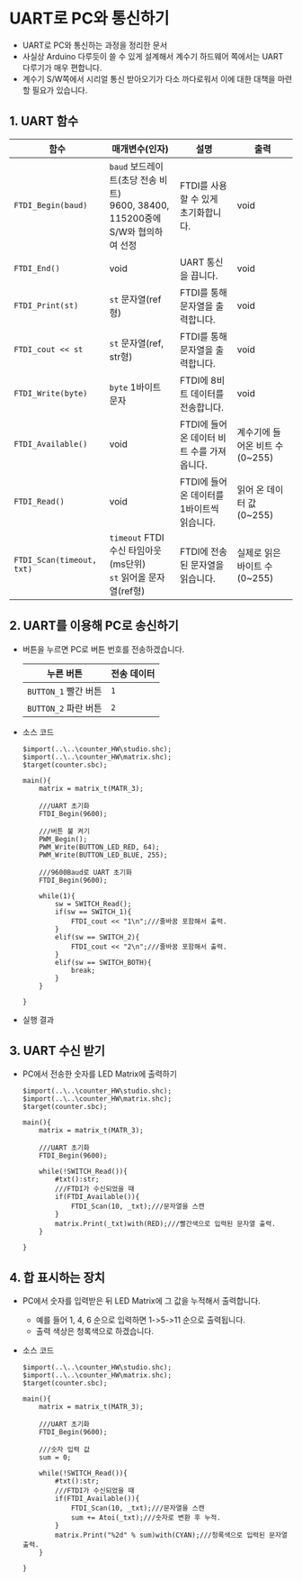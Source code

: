 # UART로 PC와 통신하기

- UART로 PC와 통신하는 과정을 정리한 문서
- 사실상 Arduino 다루듯이 쓸 수 있게 설계해서 계수기 하드웨어 쪽에서는 UART 다루기가 매우 편합니다.
- 계수기 S/W쪽에서 시리얼 통신 받아오기가 다소 까다로워서 이에 대한 대책을 마련할 필요가 있습니다.

## 1. UART 함수

|함수|매개변수(인자)|설명|출력|
|--|--|--|--|
|`FTDI_Begin(baud)`|`baud` 보드레이트(초당 전송 비트)<br>9600, 38400, 115200중에 S/W와 협의하여 선정|FTDI를 사용할 수 있게 초기화합니다.|void|
|`FTDI_End()`|void|UART 통신을 끕니다.|void|
|`FTDI_Print(st)`|`st` 문자열(ref형)|FTDI를 통해 문자열을 출력합니다.|void|
|`FTDI_cout << st`|`st` 문자열(ref, str형)|FTDI를 통해 문자열을 출력합니다.|void|
|`FTDI_Write(byte)`|`byte` 1바이트 문자|FTDI에 8비트 데이터를 전송합니다.|void|
|`FTDI_Available()`|void|FTDI에 들어온 데이터 비트 수를 가져옵니다.|계수기에 들어온 비트 수(0~255)|
|`FTDI_Read()`|void|FTDI에 들어온 데이터를 1바이트씩 읽습니다.|읽어 온 데이터 값(0~255)|
|`FTDI_Scan(timeout, txt)`|`timeout` FTDI 수신 타임아웃(ms단위)<br>`st` 읽어올 문자열(ref형)|FTDI에 전송된 문자열을 읽습니다.|실제로 읽은 바이트 수(0~255)|

## 2. UART를 이용해 PC로 송신하기

- 버튼을 누르면 PC로 버튼 번호를 전송하겠습니다.

  |누른 버튼|전송 데이터|
  |--|--|
  |`BUTTON_1` 빨간 버튼|`1`|
  |`BUTTON_2` 파란 버튼|`2`|

- 소스 코드

  ```
  $import(..\..\counter_HW\studio.shc);
  $import(..\..\counter_HW\matrix.shc);
  $target(counter.sbc);
  
  main(){
      matrix = matrix_t(MATR_3);
      
      ///UART 초기화
      FTDI_Begin(9600);
      
      ///버튼 불 켜기
      PWM_Begin();
      PWM_Write(BUTTON_LED_RED, 64);
      PWM_Write(BUTTON_LED_BLUE, 255);
      
      ///9600Baud로 UART 초기화
      FTDI_Begin(9600);
      
      while(1){
          sw = SWITCH_Read();
          if(sw == SWITCH_1){
              FTDI_cout << "1\n";///줄바꿈 포함해서 출력.
          }
          elif(sw == SWITCH_2){
              FTDI_cout << "2\n";///줄바꿈 포함해서 출력.
          }
          elif(sw == SWITCH_BOTH){
              break;
          }
      }
      
  }
  ```

- 실행 결과

## 3. UART 수신 받기

- PC에서 전송한 숫자를 LED Matrix에 출력하기

  ```
  $import(..\..\counter_HW\studio.shc);
  $import(..\..\counter_HW\matrix.shc);
  $target(counter.sbc);
  
  main(){
      matrix = matrix_t(MATR_3);
      
      ///UART 초기화
      FTDI_Begin(9600);
      
      while(!SWITCH_Read()){
          #txt():str;
          ///FTDI가 수신되었을 때
          if(FTDI_Available()){
              FTDI_Scan(10, _txt);///문자열을 스캔
          }
          matrix.Print(_txt)with(RED);///빨간색으로 입력된 문자열 출력.
      }
      
  }
  ```

## 4. 합 표시하는 장치

- PC에서 숫자를 입력받은 뒤 LED Matrix에 그 값을 누적해서 출력합니다.
  - 예를 들어 1, 4, 6 순으로 입력하면 1->5->11 순으로 출력됩니다.
  - 출력 색상은 청록색으로 하겠습니다.
 
- 소스 코드

  ```
  $import(..\..\counter_HW\studio.shc);
  $import(..\..\counter_HW\matrix.shc);
  $target(counter.sbc);
  
  main(){
      matrix = matrix_t(MATR_3);
      
      ///UART 초기화
      FTDI_Begin(9600);
      
      ///숫자 입력 값
      sum = 0;
      
      while(!SWITCH_Read()){
          #txt():str;
          ///FTDI가 수신되었을 때
          if(FTDI_Available()){
              FTDI_Scan(10, _txt);///문자열을 스캔
              sum += Atoi(_txt);///숫자로 변환 후 누적.
          }
          matrix.Print("%2d" % sum)with(CYAN);///청록색으로 입력된 문자열 출력.
      }
      
  }
  ```

